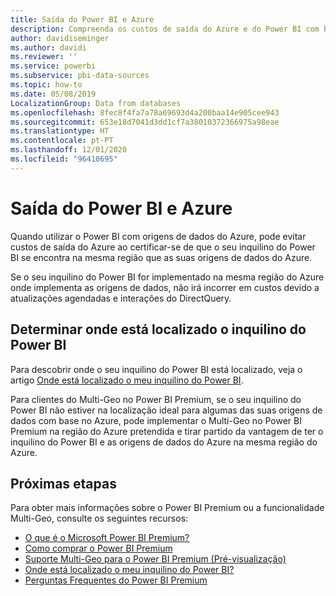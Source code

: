 ```yaml
---
title: Saída do Power BI e Azure
description: Compreenda os custos de saída do Azure e do Power BI com base na localização do inquilino e no Power BI Premium
author: davidiseminger
ms.author: davidi
ms.reviewer: ''
ms.service: powerbi
ms.subservice: pbi-data-sources
ms.topic: how-to
ms.date: 05/08/2019
LocalizationGroup: Data from databases
ms.openlocfilehash: 8fec8f4fa7a78a69693d4a200baa14e905cee943
ms.sourcegitcommit: 653e18d7041d3dd1cf7a38010372366975a98eae
ms.translationtype: HT
ms.contentlocale: pt-PT
ms.lasthandoff: 12/01/2020
ms.locfileid: "96410695"
---
```

# <a name="power-bi-and-azure-egress"></a>Saída do Power BI e Azure

Quando utilizar o Power BI com origens de dados do Azure, pode evitar custos de saída do Azure ao certificar-se de que o seu inquilino do Power BI se encontra na mesma região que as suas origens de dados do Azure.

Se o seu inquilino do Power BI for implementado na mesma região do Azure onde implementa as origens de dados, não irá incorrer em custos devido a atualizações agendadas e interações do DirectQuery. 

## <a name="determining-where-your-power-bi-tenant-is-located"></a>Determinar onde está localizado o inquilino do Power BI

Para descobrir onde o seu inquilino do Power BI está localizado, veja o artigo [Onde está localizado o meu inquilino do Power BI](../admin/service-admin-where-is-my-tenant-located.md).

Para clientes do Multi-Geo no Power BI Premium, se o seu inquilino do Power BI não estiver na localização ideal para algumas das suas origens de dados com base no Azure, pode implementar o Multi-Geo no Power BI Premium na região do Azure pretendida e tirar partido da vantagem de ter o inquilino do Power BI e as origens de dados do Azure na mesma região do Azure.

## <a name="next-steps"></a>Próximas etapas

Para obter mais informações sobre o Power BI Premium ou a funcionalidade Multi-Geo, consulte os seguintes recursos:

* [O que é o Microsoft Power BI Premium?](../admin/service-premium-what-is.md)
* [Como comprar o Power BI Premium](../admin/service-admin-premium-purchase.md)
* [Suporte Multi-Geo para o Power BI Premium (Pré-visualização)](../admin/service-admin-premium-multi-geo.md)
* [Onde está localizado o meu inquilino do Power BI?](../admin/service-admin-where-is-my-tenant-located.md)
* [Perguntas Frequentes do Power BI Premium](../admin/service-premium-faq.md)
